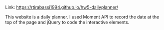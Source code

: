 Link: https://rtirabassi1994.github.io/hw5-dailyplanner/

This website is a daily planner. I used Moment API to record the date at the top of the page and jQuery to code the interactive elements.
